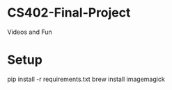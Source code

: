 # CS402-Final-Project
Videos and Fun

# Setup
pip install -r requirements.txt
brew install imagemagick